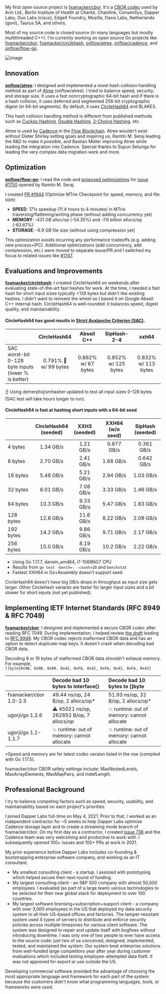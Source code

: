 My first open source project is [fxamacker/cbor](https://github.com/fxamacker/cbor). It's a [CBOR codec](https://github.com/fxamacker/cbor#cbor-codec-in-go) used by Arm Ltd., Berlin Institute of Health at Charité, Chainlink, ConsenSys, Dapper Labs, Duo Labs (cisco), EdgeX Foundry, Mozilla, Oasis Labs, Netherlands (govt), Taurus SA, and others.

Most of my source code is closed source (in many languages but mostly multithreaded C++). I'm currently working on open source Go projects like [fxamacker/cbor](https://github.com/fxamacker/cbor), [fxamacker/circlehash](https://github.com/fxamacker/circlehash), [onflow/atree](https://github.com/onflow/atree), [onflow/cadence](https://github.com/onflow/cadence), and [onflow/flow-go](https://github.com/onflow/flow-go).

![image](https://user-images.githubusercontent.com/57072051/145697520-4dc89ec2-435b-46f1-8e2c-f9e8ba0ca1df.png)

## Innovation

__[onflow/atree](https://github.com/onflow/atree)__: I designed and implemented a novel hash collision handling method as part of [Atree](https://github.com/onflow/atree) (onflow/atree).  I tried to balance speed, security, and storage size.  It uses a fast noncryptographic 64-bit hash and if there is a hash collision, it uses deferred and segmented 256-bit cryptographic digest (in 64-bit segments).  By default, it uses [CircleHash64](https://github.com/fxamacker/circlehash) and BLAKE3.

This hash collision handling method is different from published methods such as [Cuckoo Hashing](https://en.wikipedia.org/wiki/Cuckoo_hashing), [Double Hashing](https://en.wikipedia.org/wiki/Cuckoo_hashing), [2-Choice Hashing](https://en.wikipedia.org/wiki/2-choice_hashing), etc.

Atree is used by [Cadence](https://github.com/onflow/cadence) in the [Flow Blockchain](https://www.onflow.org/).  Atree wouldn't exist without Dieter Shirley setting goals and inspiring us, Ramtin M. Seraj leading the R&D to make it possible, and Bastian Müller improving Atree while leading the integration into Cadence. Special thanks to Supun Setunga for leading the very complex data migration work and more.

## Optimization

__[onflow/flow-go](https://github.com/onflow/flow-go):__  I read the code and [proposed optimizations](https://github.com/onflow/flow-go/issues/1750#issuecomment-1004870851) for [issue #1750](https://github.com/onflow/flow-go/issues/1750) opened by Ramtin M. Seraj.

I created [PR #1944](https://github.com/onflow/flow-go/pull/1944) (Optimize MTrie Checkpoint for speed, memory, and file size):
- __SPEED__: 171x speedup (11.4 hours to 4 minutes) in MTrie traversing/flattening/writing phase (without adding concurrency yet)
- __MEMORY__: -431 GB alloc/op (-54.35%) and -7.6 billion allocs/op (-63.67%)
- __STORAGE__: -6.9 GB file size (without using compression yet)

This optimization avoids incurring any performance tradeoffs (e.g. adding new process+IPC).  Additional optimizations (add concurrency, add compression, etc.) were moved to separate issue/PR and I switched my focus to related issues like [#1747](https://github.com/onflow/flow-go/issues/1747).

## Evaluations and Improvements

__[fxamacker/circlehash](https://github.com/fxamacker/circlehash)__: I created CircleHash64 on weekends after evaluating state-of-the-art fast hashes for work. At the time, I needed a fast hash for short input sizes typically <128 bytes but didn't like existing hashes.  I didn't want to reinvent the wheel so I based it on Google Abseil C++ internal hash.  CircleHash64 is well-rounded: it balances speed, digest quality, and maintainability.

#### CircleHash64 has good results in [Strict Avalanche Criterion (SAC)](https://en.wikipedia.org/wiki/Avalanche_effect#Strict_avalanche_criterion).

|                | CircleHash64 | Abseil C++ | SipHash-2-4 | xxh64 |
| :---           | :---:         | :---:  | :---: | :---: |
| SAC worst-bit <br/> 0-128 byte inputs <br/> (lower % is better) | 0.791% 🥇 <br/> w/ 99 bytes | 0.862% <br/> w/ 67 bytes | 0.852% <br/> w/ 125 bytes | 0.832% <br/> w/ 113 bytes |

☝️ Using demerphq/smhasher updated to test all input sizes 0-128 bytes (SAC test will take hours longer to run).

#### CircleHash64 is fast at hashing short inputs with a 64-bit seed

|              | CircleHash64<br/>(seeded) | XXH3<br/>(seeded) | XXH64<br/>(w/o seed) | SipHash<br/>(seeded) |
|:-------------|:---:|:---:|:---:|:---:|
| 4 bytes | 1.34 GB/s | 1.21 GB/s| 0.877 GB/s | 0.361 GB/s |
| 8 bytes | 2.70 GB/s | 2.41 GB/s | 1.68 GB/s | 0.642 GB/s |
| 16 bytes | 5.48 GB/s | 5.21 GB/s | 2.94 GB/s | 1.03 GB/s |
| 32 bytes | 8.01 GB/s | 7.08 GB/s | 3.33 GB/s | 1.46 GB/s |
| 64 bytes | 10.3 GB/s | 9.33 GB/s | 5.47 GB/s | 1.83 GB/s |
| 128 bytes | 12.8 GB/s | 11.6 GB/s | 8.22 GB/s | 2.09 GB/s |
| 192 bytes | 14.2 GB/s | 9.86 GB/s | 9.71 GB/s | 2.17 GB/s |
| 256 bytes | 15.0 GB/s | 8.19 GB/s | 10.2 GB/s | 2.22 GB/s |

- Using Go 1.17.7, darwin_amd64, i7-1068NG7 CPU
- Results from `go test -bench=. -count=20` and `benchstat`
- Fastest XXH64 in Go+Assembly doesn't support seed

CircleHash64 doesn't have big GB/s drops in throughput as input size gets larger.  Other CircleHash variants are faster for larger input sizes and a bit slower for short inputs (not yet published).

## Implementing IETF Internet Standards (RFC 8949 & RFC 7049)

__[fxamacker/cbor](https://github.com/fxamacker/cbor)__: I designed and implemented a secure CBOR codec after reading RFC 7049.  During implementation, I helped review [the draft](https://github.com/cbor-wg/CBORbis) leading to [RFC 8949](https://datatracker.ietf.org/doc/html/rfc8949).  My CBOR codec rejects malformed CBOR data and has an option to detect duplicate map keys.  It doesn't crash when decoding bad CBOR data.

Decoding 9 or 10 bytes of malformed CBOR data shouldn't exhaust memory. For example,  
`[]byte{0x9B, 0x00, 0x00, 0x42, 0xFA, 0x42, 0xFA, 0x42, 0xFA, 0x42}`

|     | Decode bad 10 bytes to interface{} | Decode bad 10 bytes to []byte |
| :--- | :------------------ | :--------------- |
| fxamacker/cbor<br/>1.0-2.3 | 49.44 ns/op, 24 B/op, 2 allocs/op* | 51.93 ns/op, 32 B/op, 2 allocs/op* |
| ugorji/go 1.2.6 | ⚠️ 45021 ns/op, 262852 B/op, 7 allocs/op | 💥 runtime: out of memory: cannot allocate |
| ugorji/go 1.1-1.1.7 | 💥 runtime: out of memory: cannot allocate | 💥 runtime: out of memory: cannot allocate|

*Speed and memory are for latest codec version listed in the row (compiled with Go 1.17.5).

fxamacker/cbor CBOR safety settings include: MaxNestedLevels, MaxArrayElements, MaxMapPairs, and IndefLength.

## Professional Background

I try to balance competing factors such as speed, security, usability, and maintainability based on each project's priorities.

I joined Dapper Labs full-time on May 4, 2021. Prior to that, I worked as an independent contractor for ~5 weeks to help Dapper Labs optimize Cadence storage layer and to create a streaming mode branch of fxamacker/cbor.  On my first day as a contractor, I created [issue 738](https://github.com/onflow/cadence/issues/738) and the Cadence team was very welcoming and productive to work with.  I subsequently opened 100+ issues and 100+ PRs at work in 2021.

My prior experience before Dapper Labs includes co-founding & bootstrapping enterprise software company, and working as an IT consultant.

- My smallest consulting client - a startup.  I assisted with prototyping which helped secure their next round of funding.
- My largest consulting client - an S&P 500 company with almost 50,000 employees.  I evaluated (as part of a large team) various technologies to be selected for their new global stack for deployment to over 100 countries.
- My largest software licensing+subscription+support client - a company with over 3,000 employees in the US that deployed my data security system to all their US-based offices and factories.  The tamper-resistant system used 4 types of servers to distribute and enforce security policies across multiple timezones for various client software.  The system was designed to repair and update itself with bugfixes without introducing downtime.  I was only one of two people to ever have access to the source code: just two of us conceived, designed, implemented, tested, and maintained the system.  Our system beat enterprise solutions from well-funded large competitors year after year during customer evaluations which included testing employee-attempted data theft.  It was not approved for export or use outside the US.

Developing commercial software provided the advantage of choosing the most appropriate language and framework for each part of the system because the customers didn't know what programming languages, tools, or frameworks were used.
